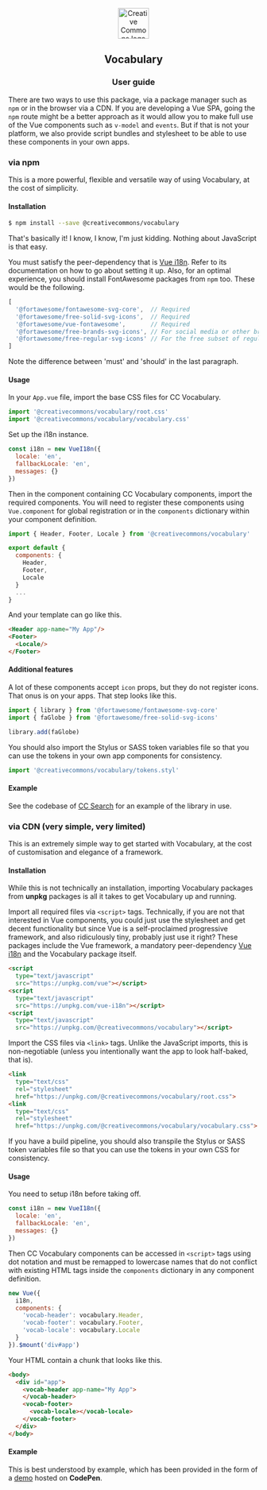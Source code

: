 <p align="center">
  <a href="https://creativecommons.org/" class="readme-cc-logo">
    <img 
      alt="Creative Commons logo" 
      src="https://raw.githubusercontent.com/creativecommons/cc-vocabulary/master/readme_assets/cc_logo.png" 
      height="62px"/>
  </a>
</p>
<h2 align="center">
  Vocabulary
</h2>
<h3 align="center">
  User guide
</h3>

There are two ways to use this package, via a package manager such as `npm` or
in the browser via a CDN. If you are developing a Vue SPA, going the `npm` route
might be a better approach as it would allow you to make full use of the Vue
components such as `v-model` and `events`. But if that is not your platform, we
also provide script bundles and stylesheet to be able to use these components 
in your own apps.


### via npm

This is a more powerful, flexible and versatile way of using Vocabulary, at the
cost of simplicity.

#### Installation

```bash
$ npm install --save @creativecommons/vocabulary
```

That's basically it! I know, I know, I'm just kidding. Nothing about JavaScript 
is that easy.

You must satisfy the peer-dependency that is [Vue
i18n](https://kazupon.github.io/vue-i18n/). Refer to its documentation on how to
go about setting it up. Also, for an optimal experience, you should install
FontAwesome packages from `npm` too. These would be the following.

```js static
[
  '@fortawesome/fontawesome-svg-core',  // Required
  '@fortawesome/free-solid-svg-icons',  // Required
  '@fortawesome/vue-fontawesome',       // Required
  '@fortawesome/free-brands-svg-icons', // For social media or other brand icons
  '@fortawesome/free-regular-svg-icons' // For the free subset of regular icons
]
```

Note the difference between 'must' and 'should' in the last paragraph.

#### Usage

In your `App.vue` file, import the base CSS files for CC Vocabulary.

```js static
import '@creativecommons/vocabulary/root.css'
import '@creativecommons/vocabulary/vocabulary.css'
```

Set up the i18n instance.

```js static
const i18n = new VueI18n({
  locale: 'en',
  fallbackLocale: 'en',
  messages: {}
})
```

Then in the component containing CC Vocabulary components, import the required
components. You will need to register these components using `Vue.component` for
global registration or in the `components` dictionary within your component
definition.

```js static
import { Header, Footer, Locale } from '@creativecommons/vocabulary'

export default {
  components: {
    Header,
    Footer,
    Locale
  }
  ...
}
```

And your template can go like this.

```html
<Header app-name="My App"/>
<Footer>
  <Locale/>
</Footer>
```

#### Additional features

A lot of these components accept `icon` props, but they do not register icons.
That onus is on your apps. That step looks like this.

```js static
import { library } from '@fortawesome/fontawesome-svg-core'
import { faGlobe } from '@fortawesome/free-solid-svg-icons'

library.add(faGlobe)
```

You should also import the Stylus or SASS token variables file so that you can
use the tokens in your own app components for consistency.

```js static
import '@creativecommons/vocabulary/tokens.styl'
```

#### Example

See the codebase of 
[CC Search](https://github.com/creativecommons/cccatalog-frontend/) for an 
example of the library in use.


### via CDN (very simple, very limited)

This is an extremely simple way to get started with Vocabulary, at the cost of
customisation and elegance of a framework.

#### Installation

While this is not technically an installation, importing Vocabulary packages 
from **unpkg** packages is all it takes to get Vocabulary up and running.

Import all required files via `<script>` tags. Technically, if you are not that
interested in Vue components, you could just use the stylesheet and get decent
functionality but since Vue is a self-proclaimed progressive framework, and also
ridiculously tiny, probably just use it right? These packages include the Vue
framework, a mandatory peer-dependency [Vue
i18n](https://kazupon.github.io/vue-i18n/) and the Vocabulary package itself.

```html
<script
  type="text/javascript" 
  src="https://unpkg.com/vue"></script>
<script
  type="text/javascript" 
  src="https://unpkg.com/vue-i18n"></script>
<script
  type="text/javascript" 
  src="https://unpkg.com/@creativecommons/vocabulary"></script>
```

Import the CSS files via `<link>` tags. Unlike the JavaScript imports, this is
non-negotiable (unless you intentionally want the app to look half-baked, that 
is).

```html
<link
  type="text/css"
  rel="stylesheet"
  href="https://unpkg.com/@creativecommons/vocabulary/root.css">
<link
  type="text/css"
  rel="stylesheet"
  href="https://unpkg.com/@creativecommons/vocabulary/vocabulary.css">
```

If you have a build pipeline, you should also transpile the Stylus or SASS token
variables file so that you can use the tokens in your own CSS for consistency.

#### Usage

You need to setup i18n before taking off.

```js static
const i18n = new VueI18n({
  locale: 'en',
  fallbackLocale: 'en',
  messages: {}
})
```

Then CC Vocabulary components can be accessed in `<script>` tags using dot
notation and must be remapped to lowercase names that do not conflict with
existing HTML tags inside the `components` dictionary in any component
definition.

```js static
new Vue({
  i18n,
  components: {
    'vocab-header': vocabulary.Header,
    'vocab-footer': vocabulary.Footer,
    'vocab-locale': vocabulary.Locale
  }
}).$mount('div#app')
```

Your HTML contain a chunk that looks like this.

```html
<body>
  <div id="app">
    <vocab-header app-name="My App">
    </vocab-header>
    <vocab-footer>
      <vocab-locale></vocab-locale>
    </vocab-footer>
  </div>
</body>
```

#### Example

This is best understood by example, which has been provided in the form of a
[demo](https://codepen.io/dhruvkb/pen/dxRJYV) hosted on **CodePen**.
